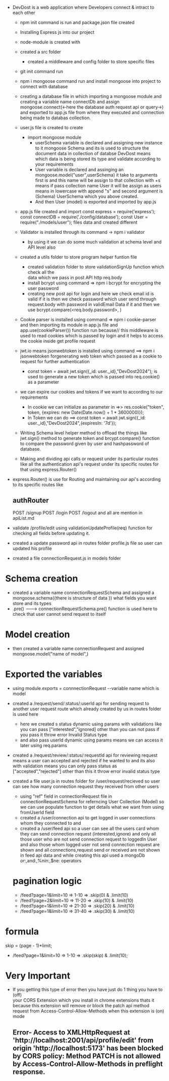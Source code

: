 - DevDost is a web application where Developers connect & intract to each other
   - npm init command is run and package.json file created
   - Installing Express js into our project
   - node-module is created with 
   - created a src folder
       - created a middleware and config folder to store specific files
   - git init command run
   - npm i mongoose command run and install mongoose into project to connect with database 
   - creating a database file in which importing a mongoose module and creating a
        variable name connectDb and assign mongoose.connect(<-here the database auth request api or query->)  and exported to app.js file from where they executed and connection being made to databas collection.
   - user.js file is created to create 
      - import mongoose module 
          -  userSchema variable is declared and assigning new instance to it mongoose
            Schema  and its is used to structure the document data in collection of databse DevDost means which data is being stored its type and validate according to your requirements
          - User variable is declared and assinging an mongoose.model("user",userSchema) it take to arguments first is <Collection Name> and this name will be assign to that collection with +s means if pass collection name User it will be assign as users means in lowercase with append "s" and second argument is (Schema) UserSchema which you  above created.
        - And then User (model)  is exported and imported by app.js

   - app.js file created and import const express = require('express');
     const connectDB = require('./config/database');
     const User  = require("./models/user");
     files data and created different

   - Validator is installed through its command -> npm i validator
      - by using it we can do some much validation at schema level and API level also 
   - created a utils folder to store program helper funtion file
     - created validation folder to store validationSignUp function which check all the  
       data which we pass in post API http req.body
     - install bcrypt using command => npm i bcrypt for encrypting the user password 
     - creating new post api for login and here we check email id is valid if it is then we check 
       password which user send through request.body with password in validEmail Data if it and then
       we use bcrypt.compare(<req.body.password>, <hashPassword which is in Database>)
    - Cookie parser is installed using command => npm i cookie-parser and then importing
      its module in app.js file and app.use(cookieParser()) function run because// this middleware is used to read cookies which is passed by login and it helps to access the cookie inside get profile request 

    - jwt.io means jsonwebtoken is installed using command ==> npm i jsonwebtoken
      forgenerating web token which passed as a cookie to request for further authentication 
        -  const token = await jwt.sign({_id: user._id},"DevDost2024"); is used to generate a new token which is passed into req.cookie() as a parameter

    - we can expire our cookies and tokens if we want to according to our requirements 
      - In cookie we can initialize as parameter in =>> res.cookie("token", token,
        {expires: new Date(Date.now() + 1 * 3600000)});
      - In Token we can do ==> const token = await jwt.sign({_id: user._id},"DevDost2024",{expiresIn: '7d'});
    - Writing Schema level helper method to  offload the things like jwt.sign() method to 
      generate token and brcypt.compare() function to compare the password given by user and hashpassword of database.
    - Making and dividing api calls or request under its particular routes like all the authentication api's request under its specific routes for that using express.Router() 

- express.Router() is use for Routing and maintaining our api's according to its specific 
  routes like  
   ## authRouter
    POST /signup
    POST /login
    POST /logout
  and all are mention in apiList.md

- validate /profile/edit using validationUpdateProfile(req) function for checking all
  fields before updating it. 
- created a update password api in routes folder profile.js file so user can updated his profile  

- created a file connectionRequest.js in models folder
 # Schema creation
  - created a variable name connectionRequestSchema and assigned a mongoose.schema({there
    is structure of data }) what fields you want store and its types
  - .pre() ---> connectionRequestSchema.pre() function is used here to check that user
     cannot send request to itself   
 # Model creation
  - then created a variable name connectionRequest and assigned mongoose.model("name 
    of model",<Schema variable which in our case is connectionRequestSchema>)
 # Exported the variables
  - using module.exports = connnectionRequest --variable name which is model 
  
- created a /request/send/:status/:userId api for sending request to another user
  request route which already created by us in routes folder is used here 
  - here we created s status dynamic using params with validations like you can pass 
   ["interested","ignored] other than you can not pass if you pass it
    throw error Invalid Status type
  - and also pass userId dynamic using params means we can access it later using 
    req.params
- created a /request/review/:status/:requestId api for reviewing request means a 
  user can accepted and rejected if he wanted to and its also with validation means
  you can only pass status as ["accepted","rejected"] other than this it throw error
  invalid status type

- created  a file user.js in routes folder for /user/request/recieved so user can see 
  how many connection request they received from other users
  - using "ref" field  in connectionRequest file in connectionRequestSchema for 
    referncing User Collection (Model) so we can use populate function to get details  what we want from using fromUserId field 
  - created a /user/connection api to get logged in user connections whom they connected
    to and 
  - created a /user/feed api so a user can see all the users card whom they can send 
    connection request (interested,ignore) and only all those user who are not send connection request to loggedIn User and also those whom logged user not send connection request  are shown and all connections,request send or received are not
    shown in feed api data and while creating this api used a mongoDb $or:,$and:,%nin:,$ne: operators

  # pagination logic 
   - /feed?page=1&limit=10 => 1-10 => .skip(0) & .limit(10)
   - /feed?page=2&limit=10 => 11-20 => .skip(10) & .limit(10)
   - /feed?page=1&limit=10 => 21-30 => .skip(20) & .limit(10)
   - /feed?page=1&limit=10 => 31-40 => .skip(30) & .limit(10)  

 # formula
   skip = (page - 1)*limit;

   - /feed?page=1&limit=10 => 1-10 => .skip(skip) & .limit(10);

 # Very Important 
  - If you getting this type of error then you have just do 1 thing you have to  (off)   
    your CORS Extension which you install in chrome extensions thats it because this extension will remove or block the patch api method request from Access-Control-Allow-Methods  when this extension is (on) mode
    ## Error- Access to XMLHttpRequest at 'http://localhost:2001/api/profile/edit' from origin 'http://localhost:5173' has been blocked by CORS policy: Method PATCH is not allowed by Access-Control-Allow-Methods in preflight response.